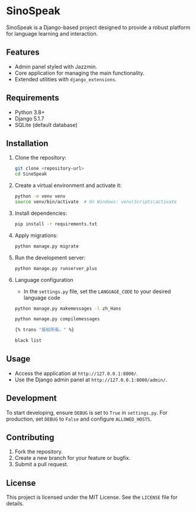 # SinoSpeak

SinoSpeak is a Django-based project designed to provide a robust platform for language learning and interaction.

## Features
- Admin panel styled with Jazzmin.
- Core application for managing the main functionality.
- Extended utilities with `django_extensions`.

## Requirements
- Python 3.8+
- Django 5.1.7
- SQLite (default database)

## Installation

1. Clone the repository:
   ```bash
   git clone <repository-url>
   cd SinoSpeak
   ```

2. Create a virtual environment and activate it:
   ```bash
   python -m venv venv
   source venv/bin/activate  # On Windows: venv\Scripts\activate
   ```

3. Install dependencies:
   ```bash
   pip install -r requirements.txt
   ```

4. Apply migrations:
   ```bash
   python manage.py migrate
   ```

5. Run the development server:
   ```bash
   python manage.py runserver_plus
   ```
6. Language configuration

   - In the `settings.py` file, set the `LANGUAGE_CODE` to your desired language code
   ```bash
   python manage.py makemessages -l zh_Hans
   ```
   ```bash
   python manage.py compilemessages
   ```
   ```bash
   {% trans "版权所有。" %}
   ```
   ```bash
   black list
   ```
## Usage

- Access the application at `http://127.0.0.1:8000/`.
- Use the Django admin panel at `http://127.0.0.1:8000/admin/`.

## Development

To start developing, ensure `DEBUG` is set to `True` in `settings.py`. For production, set `DEBUG` to `False` and configure `ALLOWED_HOSTS`.

## Contributing

1. Fork the repository.
2. Create a new branch for your feature or bugfix.
3. Submit a pull request.

## License

This project is licensed under the MIT License. See the `LICENSE` file for details.